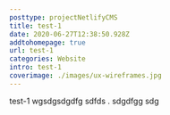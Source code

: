 ```yaml
---
posttype: projectNetlifyCMS
title: test-1
date: 2020-06-27T12:38:50.928Z
addtohomepage: true
url: test-1
categories: Website
intro: test-1
coverimage: ./images/ux-wireframes.jpg
---
```

test-1 wgsdgsdgdfg sdfds . sdgdfgg sdg
